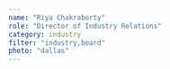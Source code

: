 ```yaml
---
name: "Riya Chakraborty"
role: "Director of Industry Relations"
category: industry
filter: "industry,board"
photo: "dallas"
---
```

